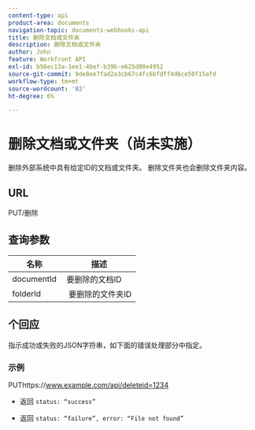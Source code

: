 ```yaml
---
content-type: api
product-area: documents
navigation-topic: documents-webhooks-api
title: 删除文档或文件夹
description: 删除文档或文件夹
author: John
feature: Workfront API
exl-id: b56ec13a-1ee1-4bef-b39b-e625d00e4952
source-git-commit: 9de8ee7fad2a3cb67c4fc6bfdff4d6ce50f15afd
workflow-type: tm+mt
source-wordcount: '82'
ht-degree: 6%

---
```



# 删除文档或文件夹（尚未实施）

删除外部系统中具有给定ID的文档或文件夹。 删除文件夹也会删除文件夹内容。

## URL

PUT/删除

## 查询参数

| 名称  | 描述 |
|---|---|
| documentId  | 要删除的文档ID |
| folderId  |  要删除的文件夹ID |



## 个回应

指示成功或失败的JSON字符串，如下面的错误处理部分中指定。

### 示例

PUThttps://www.example.com/api/deleteid=1234
* 返回 `status: “success”`

* 返回 `status: “failure”, error: “File not found”`
